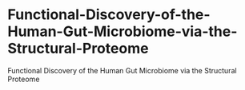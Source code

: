 # Functional-Discovery-of-the-Human-Gut-Microbiome-via-the-Structural-Proteome
Functional Discovery of the Human Gut Microbiome via the Structural Proteome
